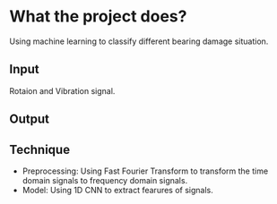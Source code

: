 # What the project does?
Using machine learning to classify different bearing damage situation.
## Input
Rotaion and Vibration signal.
## Output

## Technique
* Preprocessing:
  Using Fast Fourier Transform to transform the time domain signals to frequency domain signals.
* Model:
  Using 1D CNN to extract fearures of signals.
